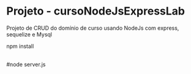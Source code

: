# Projeto - cursoNodeJsExpressLab
Projeto de CRUD do domínio de curso usando NodeJs com express, sequelize e Mysql

npm install<br /><br />

#node server.js <br />
